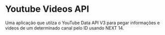 # Youtube Videos API

Uma aplicação que utilza o YouTube Data API V3 para pegar informações e videos de um determinado canal pelo ID usando NEXT 14.
